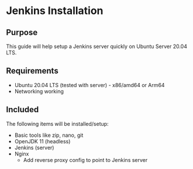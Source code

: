 # Jenkins Installation

## Purpose

This guide will help setup a Jenkins server quickly on Ubuntu Server 20.04 LTS.

## Requirements

* Ubuntu 20.04 LTS (tested with server) - x86/amd64 or Arm64
* Networking working

## Included

The following items will be installed/setup:

* Basic tools like zip, nano, git
* OpenJDK 11 (headless)
* Jenkins (server)
* Nginx
    * Add reverse proxy config to point to Jenkins server

